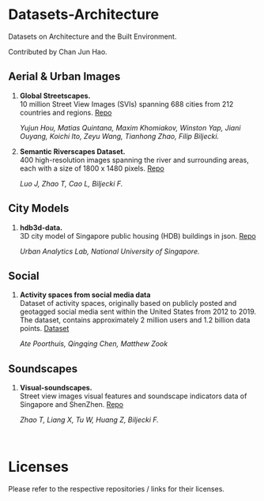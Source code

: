 # Datasets-Architecture
Datasets on Architecture and the Built Environment.

Contributed by Chan Jun Hao.


## Aerial & Urban Images

1. **Global Streetscapes.** <br>
10 million Street View Images (SVIs) spanning 688 cities from 212 countries and regions. [Repo](https://github.com/ualsg/global-streetscapes?tab=readme-ov-file)
   
    *Yujun Hou, Matias Quintana, Maxim Khomiakov, Winston Yap, Jiani Ouyang,
Koichi Ito, Zeyu Wang, Tianhong Zhao, Filip Biljecki.* 

2. **Semantic Riverscapes Dataset.** <br>
400 high-resolution images spanning the river and surrounding areas, each with a size of 1800 x 1480 pixels. [Repo](https://github.com/ualsg/semantic-riverscapes-dataset)
   
    *Luo J, Zhao T, Cao L, Biljecki F.* 

## City Models
1. **hdb3d-data.** <br>
3D city model of Singapore public housing (HDB) buildings in json. [Repo](https://github.com/ualsg/hdb3d-data)
   
    *Urban Analytics Lab, National University of Singapore.* 

## Social

1. **Activity spaces from social media data** <br>
Dataset of activity spaces, originally based on publicly posted and geotagged social media sent within the United States from 2012 to 2019. The dataset, contains approximately 2 million users and 1.2 billion data points. [Dataset](https://rdr.kuleuven.be/dataset.xhtml?persistentId=doi:10.48804/MBT32W)
   
    *Ate Poorthuis, Qingqing Chen, Matthew Zook* 

## Soundscapes
1. **Visual-soundscapes.** <br>
Street view images visual features and soundscape indicators data of Singapore and ShenZhen. [Repo](https://github.com/ualsg/Visual-soundscapes)
   
    *Zhao T, Liang X, Tu W, Huang Z, Biljecki F.* 

<br>

# Licenses
Please refer to the respective repositories / links for their licenses.